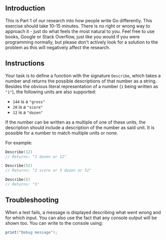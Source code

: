 ## Introduction

This is Part 1 of our research into how people write Go differently. This exercise should take 10-15 minutes. There is no right or wrong way to approach it - just do what feels the most natural to you. Feel free to use books, Google or Stack Overflow, just like you would if you were programming normally, but please don't actively look for a solution to the problem as this will negatively affect the research.

## Instructions

Your task is to define a function with the signature `Describe`, which takes a number and returns the possible descriptions of that number as a string. Besides the obvious literal representation of a number (`1` being written as `"1"`), the following units are also supported:

- `144` is a `"gross"`
- `20` is a `"score"`
- `12` is a `"dozen"`

If the number can be written as a multiple of one of these units, the description should include a description of the number as said unit. It is possible for a number to match multiple units or none.

For example:

```go
Describe(12)
// Returns: "1 dozen or 12"

Describe(52)
// Returns: "2 score or 3 dozen or 52"

Describe(5)
// Returns: "5"
```

## Troubleshooting

When a test fails, a message is displayed describing what went wrong and for which input. You can also use the fact that any console output will be shown too. You can write to the console using:

```csharp
print("Debug message");
```
